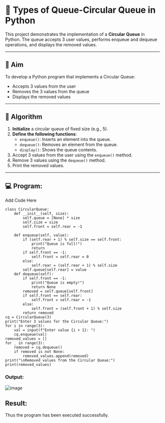 # 🔄 Types of Queue-Circular Queue in Python

This project demonstrates the implementation of a **Circular Queue** in Python. The queue accepts 3 user values, performs enqueue and dequeue operations, and displays the removed values.

---

## 🎯 Aim

To develop a Python program that implements a Circular Queue:
- Accepts 3 values from the user
- Removes the 3 values from the queue
- Displays the removed values

---

## 🧠 Algorithm

1. **Initialize** a circular queue of fixed size (e.g., 5).
2. **Define the following functions**:
   - `enqueue()`: Inserts an element into the queue.
   - `dequeue()`: Removes an element from the queue.
   - `display()`: Shows the queue contents.
3. Accept 3 values from the user using the `enqueue()` method.
4. Remove 3 values using the `dequeue()` method.
5. Print the removed values.

---

## 💻 Program:
Add Code Here
```
class CircularQueue:
    def __init__(self, size):
        self.queue = [None] * size
        self.size = size
        self.front = self.rear = -1

    def enqueue(self, value):
        if (self.rear + 1) % self.size == self.front:
            print("Queue is full!")
            return
        if self.front == -1:
            self.front = self.rear = 0
        else:
            self.rear = (self.rear + 1) % self.size
        self.queue[self.rear] = value
    def dequeue(self):
        if self.front == -1:
            print("Queue is empty!")
            return None
        removed = self.queue[self.front]
        if self.front == self.rear:
            self.front = self.rear = -1
        else:
            self.front = (self.front + 1) % self.size
        return removed
cq = CircularQueue(3)
print("Enter 3 values for the Circular Queue:")
for i in range(3):
    val = input(f"Enter value {i + 1}: ")
    cq.enqueue(val)
removed_values = []
for _ in range(3):
    removed = cq.dequeue()
    if removed is not None:
        removed_values.append(removed)
print("\nRemoved values from the Circular Queue:")
print(removed_values)
```
### Output:
![image](https://github.com/user-attachments/assets/c9b9d30a-5613-4604-94ab-11b5204a65c6)

## Result:
Thus the program has been executed successfully.
